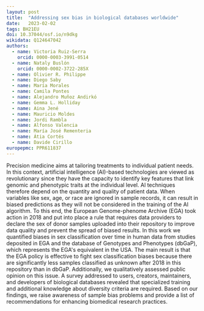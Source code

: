 ```yaml
---
layout: post
title:  "Addressing sex bias in biological databases worldwide"
date:   2023-02-02
tags: BH21EU
doi: 10.37044/osf.io/n9dkg
wikidata: Q124647042
authors:
  - name: Victoria Ruiz-Serra
    orcid: 0000-0003-3991-0514
  - name: Nataly Buslón
    orcid: 0000-0002-3722-285X
  - name: Olivier R. Philippe
  - name: Diego Saby
  - name: María Morales
  - name: Camila Pontes
  - name: Alejandro Muñoz Andirkó
  - name: Gemma L. Holliday
  - name: Aina Jené
  - name: Mauricio Moldes
  - name: Jordi Rambla
  - name: Alfonso Valencia
  - name: María José Rementeria
  - name: Átia Cortés
  - name: Davide Cirillo
europepmc: PPR611837
---
```


Precision medicine aims at tailoring treatments to individual patient needs. In this context, artificial intelligence (AI)-based technologies are viewed as revolutionary since they have the capacity to identify key features that link genomic and phenotypic traits at the individual level. AI techniques therefore depend on the quantity and quality of patient data. When variables like sex, age, or race are ignored in sample records, it can result in biased predictions as they will not be considered in the training of the AI algorithm. To this end, the European Genome-phenome Archive (EGA) took action in 2018 and put into place a rule that requires data providers to declare the sex of donor samples uploaded into their repository to improve data quality and prevent the spread of biased results. In this work we quantified biases in sex classification over time in human data from studies deposited in EGA and the database of Genotypes and Phenotypes (dbGaP), which represents the EGA's equivalent in the USA. The main result is that the EGA policy is effective to fight sex classification biases because there are significantly less samples classified as unknown after 2018 in this repository than in dbGaP. Additionally, we qualitatively assessed public opinion on this issue. A survey addressed to users, creators, maintainers, and developers of biological databases revealed that specialized training and additional knowledge about diversity criteria are required. Based on our findings, we raise awareness of sample bias problems and provide a list of recommendations for enhancing biomedical research practices.


